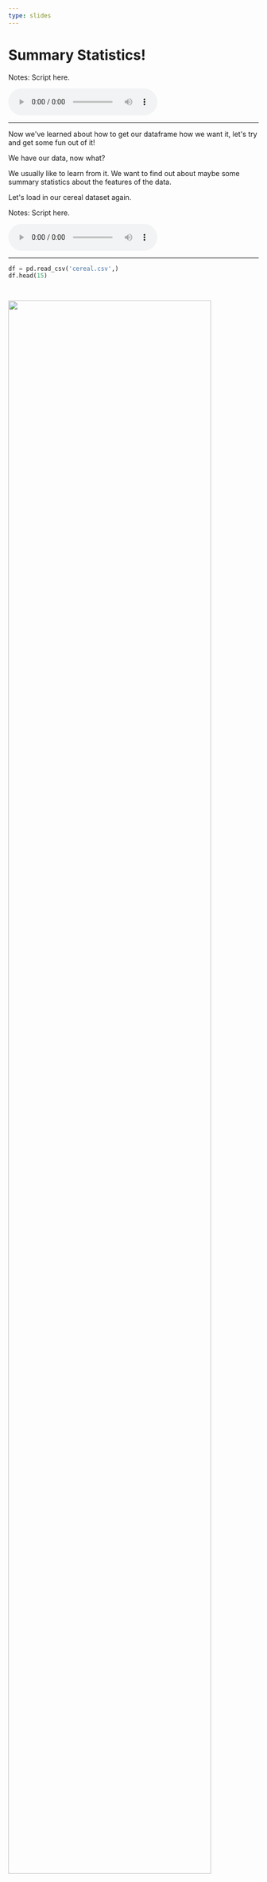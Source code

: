 ```yaml
---
type: slides
---
```


# Summary Statistics!

Notes: Script here.
<html>
<audio controls >
  <source src="placeholder_audio.mp3" />
</audio></html>

---

Now we've learned about how to get our dataframe how we want it, let's try and get some fun out of it!

We have our data, now what? 

We usually like to learn from it. We want to find out about maybe some summary statistics about the features of the data. 

Let's load in our cereal dataset again. 

Notes: Script here.
<html>
<audio controls >
  <source src="placeholder_audio.mp3" />
</audio></html>

---

``` Python
df = pd.read_csv('cereal.csv',)
df.head(15)
```


```out


```

<img src='module1/cereal15.1.png' width = "90%">


Notes: Script here.
<html>
<audio controls >
  <source src="placeholder_audio.mp3" />
</audio></html>


---

## Pandas describe()

Pandas has a lot up it's sleeve but one of the most useful functions is called describe and it does exactly that. it _describes_ your data let's try it out. 

``` Python
df.describe()
```


```out


```

<img src='module1/pandas_describe.png'>


Notes: Script here.
<html>
<audio controls >
  <source src="placeholder_audio.mp3" />
</audio></html>

---

```out


```

<img src='module1/pandas_describe.png'>

This table will tell you about:
- `count`: The number of non-NA/null observations.
- `mean`: The mean of  column 
- `std` : The standard deviation of a column
- `min`: The min value for a column
- `max`: The max value for a column 
- By default the 25, 50 and 75 percentile of the observations

Notes: Script here.
<html>
<audio controls >
  <source src="placeholder_audio.mp3" />
</audio></html>

---

You can make change to either limit how much you show or extend it too with additional arguments:

```python
df.describe(include = "all")

```

```out


```

<img src='module1/include_all.png'>


Notes: Script here.
<html>
<audio controls >
  <source src="placeholder_audio.mp3" />
</audio></html>

---

```out


```

<img src='module1/include_all.png' width="90%">

dding `include = "all"` withinh the brackets adds some additional statistics 

- `unique`: how many observations are unique
- `top`: which observation value is most occuring
- `freq`: what is the frequency of the most occuring observation 

Notes: Script here.
<html>
<audio controls >
  <source src="placeholder_audio.mp3" />
</audio></html>


---

you can also get single statistics of each column using:
either `df.mean()`,`df.std()`, `df.count()`, `df.median()`, `df.sum()`. Some of these might produce some wild results especially if the column is a qualitative observation.  

```python
df.sum()

```

```out
mfr         NQKKRGKGRPQGGGGRKKGKNKGRKKKPKPPGPPPQGPKKGQGARR...
type        ColdColdColdColdColdColdColdColdColdColdColdCo...
calories                                                 8230
protein                                                   196
fat                                                        78
sodium                                                  12295
fiber                                                   165.7
carbo                                                    1124
sugars                                                    533
potass                                                   7398
vitamins                                                 2175
shelf                                                     170
weight                                                  79.28
cups                                                    63.22
rating                                                3285.26
```

Notes: Script here.
<html>
<audio controls >
  <source src="placeholder_audio.mp3" />
</audio></html>

---
## `pd.value_counts`

If you want to get a frequency table of categorical columns `pd.value_counts` is very useful. 
In the previous slides we talked about getting a single column from a dataframe using double brackets like `df[['column-name']]`.  That's great but to  use pd.value_counts we need to use a different structure which you'll learn in the next module. Instead of getting a single column with double brackets we only use single brackets like so:

```python
manufacturer_column = df["mfr"]
manufacturer_column

```

```out
name
100% Bran                    N
100% Natural Bran            Q
All-Bran                     K
All-Bran with Extra Fiber    K
Almond Delight               R
                            ..
Triples                      G
Trix                         G
Wheat Chex                   R
Wheaties                     G
Wheaties Honey Gold          G
Name: mfr, Length: 77, dtype: object

```

Notes: Script here.
<html>
<audio controls >
  <source src="placeholder_audio.mp3" />
</audio></html>

---

We saved the object in a variable called `manufacturer_column` in the same way as we have other dataframes before.  
Next we cant use `pd.value_counts()` referencing that the column we saved as `manufacturer_column` within the brackets.  

```python
manufacturer_freq = pd.value_counts(manufacturer_column)
manufacturer_freq

```

```out
K    23
G    22
P     9
R     8
Q     8
N     6
A     1
Name: mfr, dtype: int64

```

We can then see the frequency of each qualitative value.   
_Careful here! Notice that instead of putting the dataframe first, we indicate the package (pd)  that `value_counts` is coming from and then the object we want the counts of within the brackets!_ 


Notes: Script here.
<html>
<audio controls >
  <source src="placeholder_audio.mp3" />
</audio></html>

---
   
```out
K    23
G    22
P     9
R     8
Q     8
N     6
A     1
Name: mfr, dtype: int64
```

This looks a bit funny though doesn't it? That's because this output isn't our usual dataframe type so we need to make it so. We can make it prettier with `pd.DataFrame` and saving it as a new variable:

```python
manufacturer_freq_df = pd.DataFrame(manufacturer_freq)
manufacturer_freq_df
```

Notes: Script here.

<html>
<audio controls >
  <source src="placeholder_audio.mp3" />
</audio></html>

---

```out
  
   
```

<img src='module1/dataframe_counts.png'>

Ah! That's what we are used to. The column name is specifying the counts of the manufacturers, but maybe we should rename that column to something that makes more sense. 

let's rename that column to `freq`. But how?    

Notes: Script here.
<html>
<audio controls >
  <source src="placeholder_audio.mp3" />
</audio></html>

---
    
We use something called `rename` of course! When we rename things it's especially important that we don't forget to assign it to a variable or the column name won't stick! Let's assign it to `freq_mfr_df`.

```python
freq_mfr_df = manufacturer_freq_df.rename(columns = {"mfr": "freq"})
freq_mfr_df

```

```out

          
```

<img src='module1/renamed.png' >

Notes: Script here.
<html>
<audio controls >
  <source src="placeholder_audio.mp3" />
</audio></html>

---
     
     
    
```python
freq_mfr_df = manufacturer_freq_df.rename(columns = {"mfr": "freq"})
```

This code  uses something we've never seen before, `{}` curley brackets!   
These have a special meaning but for now you need to know that this `columns` argument need to be set equal to  `"old column name" : "new-column-name"` in curley brackets for us to rename the column.

Notes: Script here.
<html>
<audio controls >
  <source src="placeholder_audio.mp3" />
</audio></html>

---

# let’s apply what we learned!

Notes: Script here
<html>
<audio controls >
  <source src="placeholder_audio.mp3" />
</audio></html>
